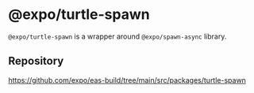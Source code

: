# @expo/turtle-spawn

`@expo/turtle-spawn` is a wrapper around `@expo/spawn-async` library.

## Repository

https://github.com/expo/eas-build/tree/main/src/packages/turtle-spawn
